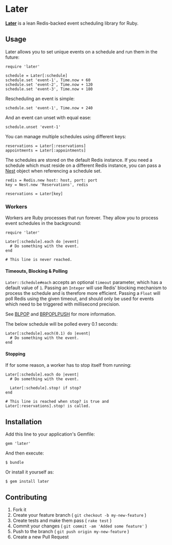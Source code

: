 # Later

[**Later**](erol.github.com/later) is a lean Redis-backed event scheduling library for Ruby.

## Usage

Later allows you to set unique events on a schedule and run them in the future:

    require 'later'

    schedule = Later[:schedule]
    schedule.set 'event-1', Time.now + 60
    schedule.set 'event-2', Time.now + 120
    schedule.set 'event-3', Time.now + 180

Rescheduling an event is simple:

    schedule.set 'event-1', Time.now + 240

And an event can unset with equal ease:

    schedule.unset 'event-1'

You can manage multiple schedules using different keys:

    reservations = Later[:reservations]
    appointments = Later[:appointments]

The schedules are stored on the default Redis instance. If you need a schedule which must reside on a different Redis instance, you can pass a [Nest](github.com/soveran/nest) object when referencing a schedule set.

    redis = Redis.new host: host, port: port
    key = Nest.new 'Reservations', redis

    reservations = Later[key]

### Workers

Workers are Ruby processes that run forever. They allow you to process event schedules in the background:

    require 'later'

    Later[:schedule].each do |event|
      # Do something with the event.
    end

    # This line is never reached.

#### Timeouts, Blocking & Polling

`Later::Schedule#each` accepts an optional `timeout` parameter, which has a default value of `1`. Passing an `Integer` will use Redis' blocking mechanism
to process the schedule and is therefore more efficient. Passing a `Float` will poll Redis using the given timeout, and should
only be used for events which need to be triggered with millisecond precision.

See [BLPOP](http://redis.io/commands/blpop) and [BRPOPLPUSH](http://redis.io/commands/brpoplpush) for more information.

The below schedule will be polled every 0.1 seconds:

    Later[:schedule].each(0.1) do |event|
      # Do something with the event.
    end

#### Stopping

If for some reason, a worker has to stop itself from running:

    Later[:schedule].each do |event|
      # Do something with the event.

      Later[:schedule].stop! if stop?
    end

    # This line is reached when stop? is true and Later[:reservations].stop! is called.

## Installation

Add this line to your application's Gemfile:

    gem 'later'

And then execute:

    $ bundle

Or install it yourself as:

    $ gem install later

## Contributing

1. Fork it
2. Create your feature branch ( `git checkout -b my-new-feature` )
3. Create tests and make them pass ( `rake test` )
4. Commit your changes ( `git commit -am 'Added some feature'` )
5. Push to the branch ( `git push origin my-new-feature` )
6. Create a new Pull Request
